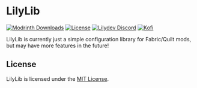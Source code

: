 # LilyLib

[![Modrinth Downloads](https://img.shields.io/modrinth/dt/lilylib?color=00AF5C&label=downloads&style=flat-square&logo=modrinth)](https://modrinth.com/mod/lilylib)
[![License](https://img.shields.io/github/license/Lilydev-By-Jade/LilyLib?style=flat-square)](LICENSE)
[![Lilydev Discord](https://img.shields.io/discord/995465843364343883?color=5865F2&style=flat-square&label=discord)](https://discord.gg/TZAt4PA5av)
[![Kofi](https://badgen.net/badge/icon/kofi?icon=kofi&label=jadelily&color=pink&style=flat-square)](https://ko-fi.com/jadelily)

LilyLib is currently just a simple configuration library for
Fabric/Quilt mods, but may have more features in the future!

## License

LilyLib is licensed under the [MIT License](LICENSE).
